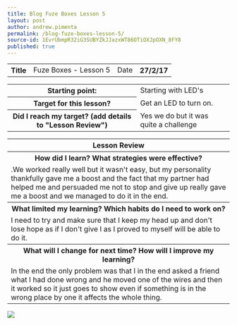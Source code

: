 ```yaml
---
title: Blog Fuze Boxes Lesson 5
layout: post
author: andrew.pimenta
permalink: /blog-fuze-boxes-lesson-5/
source-id: 1EvrUbmpR32iG3SUBYZkJJazxWT86OTiOXJpOXN_8FY8
published: true
---
```

<table>
  <tr>
    <th>Title</th>
    <td>Fuze Boxes - Lesson 5</td>
    <td>Date</td>
    <th>27/2/17</th>
  </tr>
</table>


<table>
  <tr>
    <th>Starting point:</th>
    <td>Starting with LED's</td>
  </tr>
  <tr>
    <th>Target for this lesson?</th>
    <td>Get an LED to turn on.</td>
  </tr>
  <tr>
    <th>Did I reach my target? 
(add details to "Lesson Review")</th>
    <td> Yes we do but it was quite a challenge</td>
  </tr>
</table>


<table>
  <tr>
    <th>Lesson Review</th>
  </tr>
  <tr>
    <th>How did I learn? What strategies were effective? </th>
  </tr>
  <tr>
    <td>.We worked really well but it wasn't easy, but my personality thankfully gave me a boost and the fact that my partner had helped me and persuaded me not to stop and give up really gave me a boost and we managed to do it in the end.</td>
  </tr>
  <tr>
    <th>What limited my learning? Which habits do I need to work on? </th>
  </tr>
  <tr>
    <td>I need to try and make sure that I keep my head up and don't lose hope as if I don't give I as I proved to myself will be able to do it.</td>
  </tr>
  <tr>
    <th>What will I change for next time? How will I improve my learning?</th>
  </tr>
  <tr>
    <td>In the end the only problem was that I in the end asked a friend what I had done wrong and he moved one of the wires and then it worked so it just goes to show even if something is in the wrong place by one it affects the whole thing.</td>
  </tr>
</table>

<a href="http://tinypic.com?ref=209sl1l" target="_blank"><img src="http://i64.tinypic.com/209sl1l.jpg" border="0" ></a>
